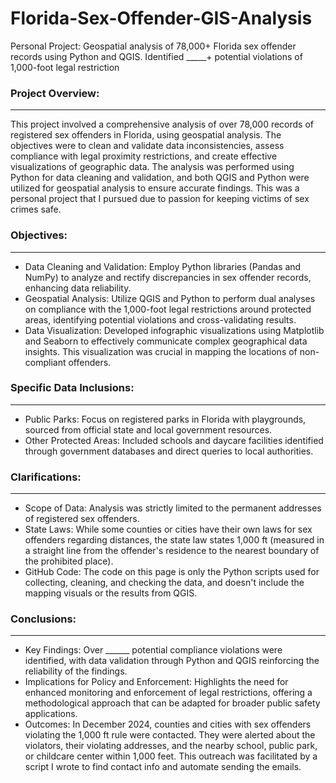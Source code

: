 # Florida-Sex-Offender-GIS-Analysis
Personal Project: Geospatial analysis of 78,000+ Florida sex offender records using Python and QGIS. Identified _____+ potential violations of 1,000-foot legal restriction

### Project Overview:
***
This project involved a comprehensive analysis of over 78,000 records of registered sex offenders in Florida, using geospatial analysis. The objectives were to clean and validate data inconsistencies, assess compliance with legal proximity restrictions, and create effective visualizations of geographic data. The analysis was performed using Python for data cleaning and validation, and both QGIS and Python were utilized for geospatial analysis to ensure accurate findings. This was a personal project that I pursued due to passion for keeping victims of sex crimes safe. 

### Objectives:
*** 
* Data Cleaning and Validation: Employ Python libraries (Pandas and NumPy) to analyze and rectify discrepancies in sex offender records, enhancing data reliability.
* Geospatial Analysis: Utilize QGIS and Python to perform dual analyses on compliance with the 1,000-foot legal restrictions around protected areas, identifying potential violations and cross-validating results.
* Data Visualization: Developed infographic visualizations using Matplotlib and Seaborn to effectively communicate complex geographical data insights. This visualization was crucial in mapping the locations of non-compliant offenders.

### Specific Data Inclusions:
*** 
* Public Parks: Focus on registered parks in Florida with playgrounds, sourced from official state and local government resources.
* Other Protected Areas: Included schools and daycare facilities identified through government databases and direct queries to local authorities.

### Clarifications:
***
* Scope of Data: Analysis was strictly limited to the permanent addresses of registered sex offenders.
* State Laws: While some counties or cities have their own laws for sex offenders regarding distances, the state law states 1,000 ft (measured in a straight line from the offender's residence to the nearest boundary of the prohibited place).
* GitHub Code: The code on this page is only the Python scripts used for collecting, cleaning, and checking the data, and doesn't include the mapping visuals or the results from QGIS.

### Conclusions:
*** 
* Key Findings: Over ______ potential compliance violations were identified, with data validation through Python and QGIS reinforcing the reliability of the findings.
* Implications for Policy and Enforcement: Highlights the need for enhanced monitoring and enforcement of legal restrictions, offering a methodological approach that can be adapted for broader public safety applications.
* Outcomes: In December 2024, counties and cities with sex offenders violating the 1,000 ft rule were contacted. They were alerted about the violators, their violating addresses, and the nearby school, public park, or childcare center within 1,000 feet. This outreach was facilitated by a script I wrote to find contact info and automate sending the emails.
